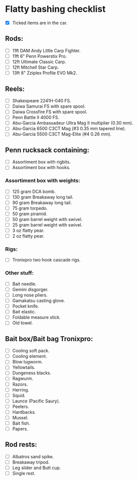 # Flatty bashing checklist

* [x] Ticked items are in the car.

## Rods:

* [ ] 11ft DAM Andy Little Carp Fighter.
* [ ] 11ft 6" Penn Powerstix Pro.
* [ ] 12ft Ultimate Classic Carp.
* [ ] 12ft Mitchell Star Carp.
* [ ] 13ft 8" Zziplex Profile EVO Mk2.

## Reels:

* [ ] Shakespeare 2241H-040 FS.
* [ ] Daiwa Samurai FS with spare spool.
* [ ] Daiwa Crossfire FS with spare spool.
* [ ] Penn Battle II 4000 FS.
* [ ] Abu-Garcia Ambassadeur Ultra Mag II multiplier (0.30 mm).
* [ ] Abu-Garcia 6500 C3CT Mag (#3 0.35 mm tapered line).
* [ ] Abu-Garcia 5500 C3CT Mag-Elite (#4 0.26 mm).

##  Penn rucksack containing:

* [ ] Assortiment box with rigbits.
* [ ] Assortiment box with hooks.

### Assortiment box with  weights: 

* [ ] 125 gram DCA bomb.
* [ ] 130 gram Breakaway long tail.
* [ ] 90 gram Breakaway long tail.
* [ ] 75 gram torpedo.
* [ ] 50 gram piramid.
* [ ] 50 gram barrel weight with swivel.
* [ ] 25 gram barrel weight with swivel.
* [ ] 3 oz flatty pear.
* [ ] 2 oz flatty pear.

### Rigs:

* [ ] Tronixpro two hook cascade rigs.

### Other stuff:

* [ ] Bait needle.
* [ ] Gemini disgorger.
* [ ] Long nose pliers.
* [ ] Gamakatsu casting glove.
* [ ] Pocket knife.
* [ ] Bait elastic.
* [ ] Foldable measure stick.
* [ ] Old towel.

## Bait box/Bait bag Tronixpro:

* [ ] Cooling soft pack.
* [ ] Cooling element.
* [ ] Blow lugworm.
* [ ] Yellowtails.
* [ ] Dungeness blacks.
* [ ] Ragwurm.
* [ ] Razors.
* [ ] Herring.
* [ ] Squid.
* [ ] Launce (Pacific Saury).
* [ ] Peelers.
* [ ] Hardbacks.
* [ ] Mussel.
* [ ] Bait fish.
* [ ] Papers.

## Rod rests:

* [ ] Albatros sand spike.
* [ ] Breakaway tripod.
* [ ] Leg slider and Butt cup.
* [ ] Single rest.

